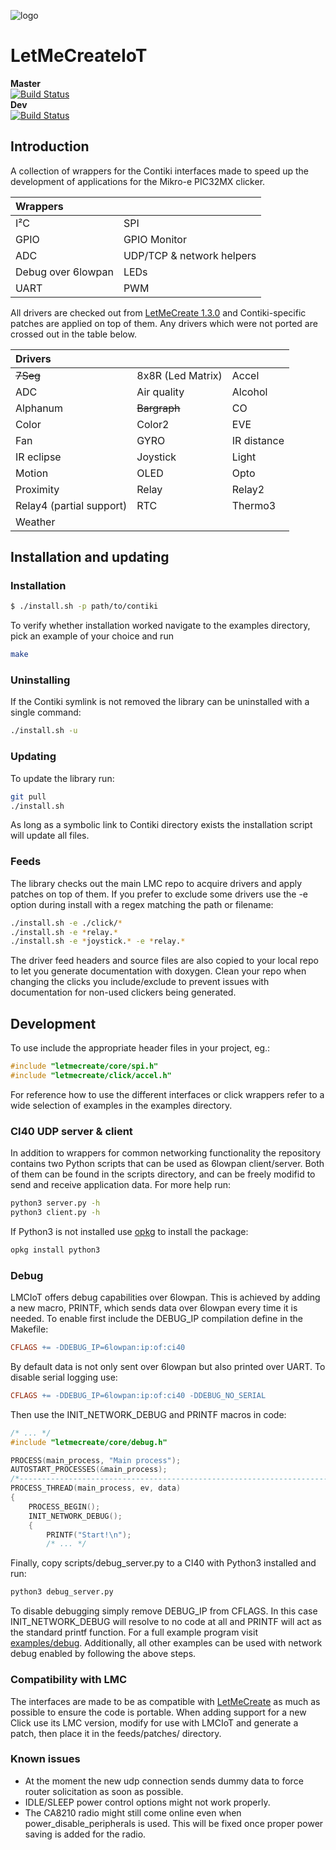 ![logo](https://static.creatordev.io/logo-md-s.svg)
# LetMeCreateIoT

**Master**  
[![Build Status](https://travis-ci.org/CreatorDev/LetMeCreateIoT.svg?branch=master)](https://travis-ci.org/mtusnio/LetMeCreateIoT)  
**Dev**  
[![Build Status](https://travis-ci.org/CreatorDev/LetMeCreateIoT.svg?branch=dev)](https://travis-ci.org/mtusnio/LetMeCreateIoT)

## Introduction

A collection of wrappers for the Contiki interfaces made to speed up the development of applications 
for the Mikro-e PIC32MX clicker.

|Wrappers||
|:------------| :-------------------|
|I²C|SPI|
|GPIO|GPIO Monitor|
|ADC|UDP/TCP & network helpers|
|Debug over 6lowpan|LEDs|
|UART|PWM|

All drivers are checked out from [LetMeCreate 1.3.0](https://github.com/CreatorDev/LetMeCreate/tree/v1.3.0) and Contiki-specific patches are applied on top of them. Any drivers which were not ported are crossed out in the table below.

|Drivers|||
|:------------|:-------------------|:-------------------|
|~~7Seg~~|8x8R (Led Matrix)|Accel|
|ADC|Air quality|Alcohol|
|Alphanum|~~Bargraph~~|CO|
|Color|Color2|EVE|
|Fan|GYRO|IR distance|
|IR eclipse|Joystick|Light|
|Motion|OLED|Opto|
|Proximity|Relay|Relay2|
|Relay4 (partial support)|RTC|Thermo3|
|Weather||||

## Installation and updating

### Installation

```sh
$ ./install.sh -p path/to/contiki
```

To verify whether installation worked navigate to the examples directory, pick an example of your 
choice and run

```sh
make
```

### Uninstalling

If the Contiki symlink is not removed the library can be uninstalled with a single command:

```sh
./install.sh -u
```

### Updating

To update the library run:

```sh
git pull
./install.sh
```

As long as a symbolic link to Contiki directory exists the installation script will update all files.

### Feeds

The library checks out the main LMC repo to acquire drivers and apply patches on top of them. If you
prefer to exclude some drivers use the -e option during install with a regex matching the path or
filename:

```sh
./install.sh -e ./click/*
./install.sh -e *relay.*
./install.sh -e *joystick.* -e *relay.*
```

The driver feed headers and source files are also copied to your local repo to let you generate 
documentation with doxygen. Clean your repo when changing the clicks you include/exclude to prevent 
issues with documentation for non-used clickers being generated.

## Development

To use include the appropriate header files in your project, eg.:

```C
#include "letmecreate/core/spi.h"
#include "letmecreate/click/accel.h"
```

For reference how to use the different interfaces or click wrappers refer to a wide selection of 
examples in the examples directory.

### CI40 UDP server & client

In addition to wrappers for common networking functionality the repository contains two Python scripts
that can be used as 6lowpan client/server. Both of them can be found in the scripts directory, and
can be freely modifid to send and receive application data. For more help run:

```sh
python3 server.py -h
python3 client.py -h
```

If Python3 is not installed use [opkg](https://docs.creatordev.io/ci40/guides/openwrt-platform/#using-opkg)
to install the package:

```sh
opkg install python3
```

### Debug

LMCIoT offers debug capabilities over 6lowpan. This is achieved by adding a new macro, PRINTF, which 
sends data over 6lowpan every time it is needed. To enable first include the DEBUG_IP compilation 
define in the Makefile:

```Makefile
CFLAGS += -DDEBUG_IP=6lowpan:ip:of:ci40
```

By default data is not only sent over 6lowpan but also printed over UART. To disable serial logging use:

```Makefile
CFLAGS += -DDEBUG_IP=6lowpan:ip:of:ci40 -DDEBUG_NO_SERIAL
```

Then use the INIT_NETWORK_DEBUG and PRINTF macros in code:
```C
/* ... */
#include "letmecreate/core/debug.h"

PROCESS(main_process, "Main process");
AUTOSTART_PROCESSES(&main_process);
/*---------------------------------------------------------------------------*/
PROCESS_THREAD(main_process, ev, data)
{
    PROCESS_BEGIN();
    INIT_NETWORK_DEBUG();
    {
        PRINTF("Start!\n");
        /* ... */
```
Finally, copy scripts/debug_server.py to a CI40 with Python3 installed and run:
```sh
python3 debug_server.py
```

To disable debugging simply remove DEBUG_IP from CFLAGS. In this case INIT_NETWORK_DEBUG will 
resolve to no code at all and PRINTF will act as the standard printf function. For a full example 
program visit [examples/debug](https://github.com/CreatorDev/LetMeCreateIoT/tree/master/examples/debug). 
Additionally, all other examples can be used with network debug enabled by following the above steps.

### Compatibility with LMC

The interfaces are made to be as compatible with [LetMeCreate](https://github.com/CreatorDev/LetMeCreate) 
as much as possible to ensure the code is portable. When adding support for a new Click use its LMC
version, modify for use with LMCIoT and generate a patch, then place it in the
feeds/patches/ directory.

### Known issues

- At the moment the new udp connection sends dummy data to force router solicitation as soon as 
possible.
- IDLE/SLEEP power control options might not work properly.
- The CA8210 radio might still come online even when power_disable_peripherals is used. This will be
fixed once proper power saving is added for the radio.
